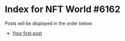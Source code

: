 # Index for NFT World #6162
Posts will be displayed in the order below:

- [Your first post](./001-first.md)

